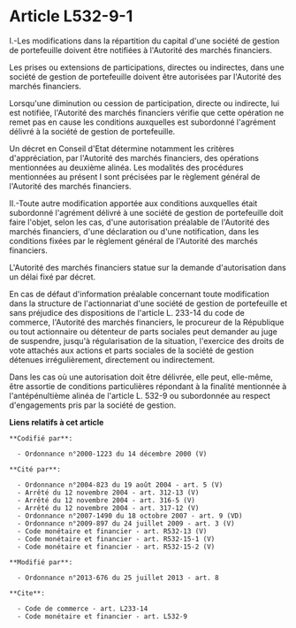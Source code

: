 # Article L532-9-1

I.-Les modifications dans la répartition du capital d'une société de gestion de portefeuille doivent être notifiées à
l'Autorité des marchés financiers. 

Les prises ou extensions de participations, directes ou indirectes, dans une société de gestion de portefeuille doivent être
autorisées par l'Autorité des marchés financiers. 

Lorsqu'une diminution ou cession de participation, directe ou indirecte, lui est notifiée, l'Autorité des marchés financiers
vérifie que cette opération ne remet pas en cause les conditions auxquelles est subordonné l'agrément délivré à la société de
gestion de portefeuille. 

Un décret en Conseil d'Etat détermine notamment les critères d'appréciation, par l'Autorité des marchés financiers, des
opérations mentionnées au deuxième alinéa. Les modalités des procédures mentionnées au présent I sont précisées par le
règlement général de l'Autorité des marchés financiers. 

II.-Toute autre modification apportée aux conditions auxquelles était subordonné l'agrément délivré à une société de gestion
de portefeuille doit faire l'objet, selon les cas, d'une autorisation préalable de l'Autorité des marchés financiers, d'une
déclaration ou d'une notification, dans les conditions fixées par le règlement général de l'Autorité des marchés financiers. 

L'Autorité des marchés financiers statue sur la demande d'autorisation dans un délai fixé par décret.

En cas de défaut d'information préalable concernant toute modification dans la structure de l'actionnariat d'une société de
gestion de portefeuille et sans préjudice des dispositions de l'article L. 233-14 du code de commerce, l'Autorité des marchés
financiers, le procureur de la République ou tout actionnaire ou détenteur de parts sociales peut demander au juge de
suspendre, jusqu'à régularisation de la situation, l'exercice des droits de vote attachés aux actions et parts sociales de la
société de gestion détenues irrégulièrement, directement ou indirectement. 

Dans les cas où une autorisation doit être délivrée, elle peut, elle-même, être assortie de conditions particulières
répondant à la finalité mentionnée à l'antépénultième alinéa de l'article L. 532-9 ou subordonnée au respect d'engagements
pris par la société de gestion.

**Liens relatifs à cet article**

	**Codifié par**:

	  - Ordonnance n°2000-1223 du 14 décembre 2000 (V)

	**Cité par**:

	  - Ordonnance n°2004-823 du 19 août 2004 - art. 5 (V)
	  - Arrêté du 12 novembre 2004 - art. 312-13 (V)
	  - Arrêté du 12 novembre 2004 - art. 316-5 (V)
	  - Arrêté du 12 novembre 2004 - art. 317-12 (V)
	  - Ordonnance n°2007-1490 du 18 octobre 2007 - art. 9 (VD)
	  - Ordonnance n°2009-897 du 24 juillet 2009 - art. 3 (V)
	  - Code monétaire et financier - art. R532-13 (V)
	  - Code monétaire et financier - art. R532-15-1 (V)
	  - Code monétaire et financier - art. R532-15-2 (V)

	**Modifié par**:

	  - Ordonnance n°2013-676 du 25 juillet 2013 - art. 8

	**Cite**:

	  - Code de commerce - art. L233-14
	  - Code monétaire et financier - art. L532-9
